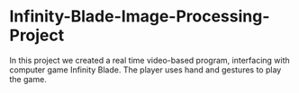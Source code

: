 # Infinity-Blade-Image-Processing-Project
In this project we created a real time video-based program, interfacing with computer game Infinity Blade. The player uses hand and gestures to play the game.

